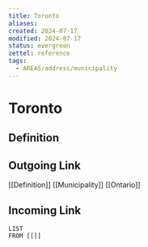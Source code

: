 ```yaml
---
title: Toronto
aliases: 
created: 2024-07-17
modified: 2024-07-17
status: evergreen
zettel: reference
tags:
  - AREAS/address/municipality
---
```

# Toronto
## Definition

## Outgoing Link
[[Definition]]
[[Municipality]]
[[Ontario]]
## Incoming Link
```dataview
LIST
FROM [[]]
```
